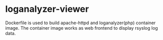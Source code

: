 # **loganalyzer-viewer** #

Dockerfile is used to build apache-httpd and loganalyzer(php) container image.
The container image works as web frontend to display rsyslog log data.
